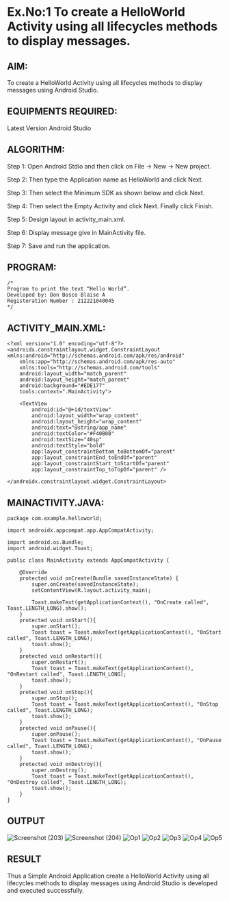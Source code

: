 # Ex.No:1 To create a HelloWorld Activity using all lifecycles methods to display messages.


## AIM:

To create a HelloWorld Activity using all lifecycles methods to display messages using Android Studio.

## EQUIPMENTS REQUIRED:

Latest Version Android Studio

## ALGORITHM:

Step 1: Open Android Stdio and then click on File -> New -> New project.

Step 2: Then type the Application name as HelloWorld and click Next. 

Step 3: Then select the Minimum SDK as shown below and click Next.

Step 4: Then select the Empty Activity and click Next. Finally click Finish.

Step 5: Design layout in activity_main.xml.

Step 6: Display message give in MainActivity file.

Step 7: Save and run the application.

## PROGRAM:
```
/*
Program to print the text “Hello World”.
Developed by: Don Bosco Blaise A
Registeration Number : 212221040045
*/
```
## ACTIVITY_MAIN.XML:
```
<?xml version="1.0" encoding="utf-8"?>
<androidx.constraintlayout.widget.ConstraintLayout xmlns:android="http://schemas.android.com/apk/res/android"
    xmlns:app="http://schemas.android.com/apk/res-auto"
    xmlns:tools="http://schemas.android.com/tools"
    android:layout_width="match_parent"
    android:layout_height="match_parent"
    android:background="#EDE177"
    tools:context=".MainActivity">

    <TextView
        android:id="@+id/textView"
        android:layout_width="wrap_content"
        android:layout_height="wrap_content"
        android:text="@string/app_name"
        android:textColor="#F40B0B"
        android:textSize="40sp"
        android:textStyle="bold"
        app:layout_constraintBottom_toBottomOf="parent"
        app:layout_constraintEnd_toEndOf="parent"
        app:layout_constraintStart_toStartOf="parent"
        app:layout_constraintTop_toTopOf="parent" />

</androidx.constraintlayout.widget.ConstraintLayout>
```
## MAINACTIVITY.JAVA:
```
package com.example.helloworld;

import androidx.appcompat.app.AppCompatActivity;

import android.os.Bundle;
import android.widget.Toast;

public class MainActivity extends AppCompatActivity {

    @Override
    protected void onCreate(Bundle savedInstanceState) {
        super.onCreate(savedInstanceState);
        setContentView(R.layout.activity_main);

        Toast.makeText(getApplicationContext(), "OnCreate called", Toast.LENGTH_LONG).show();
    }
    protected void onStart(){
        super.onStart();
        Toast toast = Toast.makeText(getApplicationContext(), "OnStart called", Toast.LENGTH_LONG);
        toast.show();
    }
    protected void onRestart(){
        super.onRestart();
        Toast toast = Toast.makeText(getApplicationContext(), "OnRestart called", Toast.LENGTH_LONG);
        toast.show();
    }
    protected void onStop(){
        super.onStop();
        Toast toast = Toast.makeText(getApplicationContext(), "OnStop called", Toast.LENGTH_LONG);
        toast.show();
    }
    protected void onPause(){
        super.onPause();
        Toast toast = Toast.makeText(getApplicationContext(), "OnPause called", Toast.LENGTH_LONG);
        toast.show();
    }
    protected void onDestroy(){
        super.onDestroy();
        Toast toast = Toast.makeText(getApplicationContext(), "OnDestroy called", Toast.LENGTH_LONG);
        toast.show();
    }
}
```


## OUTPUT
![Screenshot (203)](https://github.com/DonBoscoBlaiseA/Mobile-Application-Development/assets/140850829/98db8968-3eb1-42ce-b701-51391f00513e)
![Screenshot (204)](https://github.com/DonBoscoBlaiseA/Mobile-Application-Development/assets/140850829/dd0fe4c9-1559-4db7-9923-b965bac2e8d8)
![Op1](https://github.com/DonBoscoBlaiseA/Mobile-Application-Development/assets/140850829/7fb45310-b6f0-4762-aa06-2921a9217e72)
![Op2](https://github.com/DonBoscoBlaiseA/Mobile-Application-Development/assets/140850829/d5e0f809-22e5-40c6-b446-18a24810d1f3)
![Op3](https://github.com/DonBoscoBlaiseA/Mobile-Application-Development/assets/140850829/1b5eca00-017e-4d7a-b6ef-39c4a9bd6621)
![Op4](https://github.com/DonBoscoBlaiseA/Mobile-Application-Development/assets/140850829/85cb8a10-5fde-4b91-ab06-385ee004a987)
![Op5](https://github.com/DonBoscoBlaiseA/Mobile-Application-Development/assets/140850829/c0094a15-7aa1-4b4f-bda6-aa02d55e6823)



## RESULT
Thus a Simple Android Application create a HelloWorld Activity using all lifecycles methods to display messages using Android Studio is developed and executed successfully.
